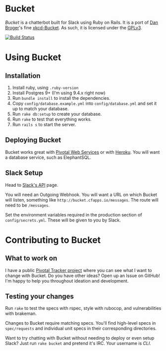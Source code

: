 # Bucket

*Bucket* is a chatterbot built for Slack using Ruby on Rails. It is a port of 
[Dan Broger][zigdon]'s fine [xkcd-Bucket][]. As such, 
it is licensed under the [GPLv3][].

[zigdon]: https://github.com/zigdon/
[xkcd-Bucket]: https://github.com/zigdon/xkcd-Bucket
[GPLv3]: http://www.gnu.org/copyleft/gpl.html


[![Build Status](https://travis-ci.org/mkenyon/bucket.svg?branch=master)](https://travis-ci.org/mkenyon/bucket)


# Using Bucket

## Installation

1. Install ruby, using `.ruby-version`
1. Install Postgres 9+ (I'm using 9.4.x right now)
1. Run `bundle install` to install the dependencies.
1. Copy `config/database.example.yml` into `config/database.yml` and set it up to match your database.
1. Run `rake db:setup` to create your database.
1. Run `rake` to test that everything works.
1. Run `rails s` to start the server.


## Deploying Bucket

Bucket works great with [Pivotal Web Services][pws] or with [Heroku][heroku].
You will want a database service, such as ElephantSQL.

[pws]: https://run.pivotal.io
[heroku]: https://heroku.com


## Slack Setup

Head to [Slack's API][api] page.

You will need an Outgoing Webhook. You will want a URL on which Bucket will
listen, something like `http://bucket.cfapps.io/messages`. The route will need
to be `/messages`.

Set the environment variables required in the production section of
`config/secrets.yml`. These will be given to you by Slack.

[api]: https://api.slack.com/


# Contributing to Bucket

## What to work on

I have a public [Pivotal Tracker project][tracker] where you can see what I
want to change with Bucket. Do you have other ideas? Open up an Issue on
GitHub! I'm happy to help you throughout ideation and development.

[tracker]: https://www.pivotaltracker.com/n/projects/1165996


## Testing your changes

Run `rake` to test the specs with rspec, style with rubocop, and
vulnerabilities with brakeman.

Changes to Bucket require matching specs. You'll find high-level specs in
`spec/requests` and individual unit specs in their corresponding directories.

Want to try chatting with Bucket without needing to deploy or even setup Slack?
Just run `rake bucket` and pretend it's IRC. Your username is _CLI_.

